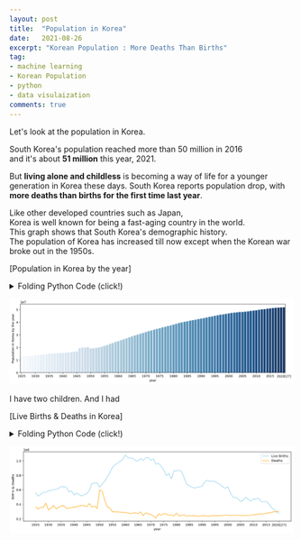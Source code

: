 ```yaml
---
layout: post
title:  "Population in Korea"
date:   2021-08-26
excerpt: "Korean Population : More Deaths Than Births"
tag:
- machine learning
- Korean Population
- python
- data visulaization
comments: true
---
```


Let's look at the population in Korea.   

South Korea's population reached more than 50 million in 2016   
and it's about **51 million** this year, 2021.   

But **living alone and childless** is becoming a way of life for a younger generation in Korea these days.
South Korea reports population drop, with **more deaths than births for the first time last year**.    

Like other developed countries such as Japan,    
Korea is well known for being a fast-aging country in the world.    
This graph shows that South Korea's demographic history.   
The population of Korea has increased till now except when the Korean war broke out in the 1950s.   

[Population in Korea by the year]
<details>
<summary>Folding Python Code (click!)</summary>
<div markdown="1">

```python
import pandas as pd
import matplotlib.pyplot as plt
import seaborn as sns
from IPython.display import set_matplotlib_formats
url = "https://en.wikipedia.org/wiki/Demographics_of_South_Korea"
df = pd.read_html(url)
df = df[8]
df.rename(columns = {"Unnamed: 0": "year"}, inplace = True)
set_matplotlib_formats("retina")
plt.figure(figsize=(15,4))
p = sns.barplot(data=df, x="year",y="Average population",palette="Blues")
plt.xticks(range(0,len(df["year"]),5))
p.set_ylabel("Population in Korea by the year")
```

</div>
</details>
    
![png](../assets/img/output_2_1.png)
    
I have two children. And I had 

[Live Births & Deaths in Korea]
<details>
<summary>Folding Python Code (click!)</summary>
<div markdown="1">

```python
plt.figure(figsize=(15,4))
p = sns.lineplot(data = df,x="year",y="Live births", color="skyblue")
p = sns.lineplot(data = df,x="year",y="Deaths", color="orange")
plt.xticks(range(0,len(df["year"]),5))
plt.legend(labels = ['Live Briths','Deaths'],loc = 'upper right')
p.set_ylabel("Births & Deaths")
```


</div>
</details>









    
![png](../assets/img/output_4_1.png)
